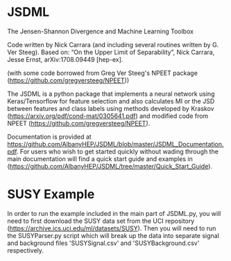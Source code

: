 # JSDML
The Jensen-Shannon Divergence and Machine Learning Toolbox

Code written by  Nick Carrara (and including several routines written by G. Ver Steeg). 
Based on: “On the Upper Limit of Separability”, Nick Carrara, Jesse Ernst, arXiv:1708.09449 [hep-ex].

(with some code borrowed from Greg Ver Steeg's NPEET package (https://github.com/gregversteeg/NPEET))

The JSDML is a python package that implements a neural network using Keras/Tensorflow for feature selection and also calculates MI or the JSD between features and class labels using methods developed by Kraskov (https://arxiv.org/pdf/cond-mat/0305641.pdf) and modified code from NPEET (https://github.com/gregversteeg/NPEET).

Documentation is provided at https://github.com/AlbanyHEP/JSDML/blob/master/JSDML_Documentation.pdf.  For users who wish to get started quickly without wading through the main documentation will find a quick start guide and examples in (https://github.com/AlbanyHEP/JSDML/tree/master/Quick_Start_Guide).  

# SUSY Example

In order to run the example included in the main part of JSDML.py, you will need to first download the SUSY data set from the UCI repository (https://archive.ics.uci.edu/ml/datasets/SUSY).  Then you will need to run the SUSYParser.py script which will break up the data into separate signal and background files 'SUSYSignal.csv' and 'SUSYBackground.csv' respectively.
